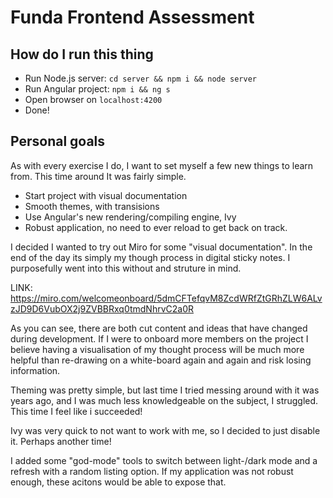 # Funda Frontend Assessment


## How do I run this thing

- Run Node.js server: `cd server && npm i && node server`
- Run Angular project: `npm i && ng s`
- Open browser on `localhost:4200`
- Done!

## Personal goals

As with every exercise I do, I want to set myself a few new things to learn from. This time around It was fairly simple. 

- Start project with visual documentation
- Smooth themes, with transisions
- Use Angular's new rendering/compiling engine, Ivy
- Robust application, no need to ever reload to get back on track.

I decided I wanted to try out Miro for some "visual documentation". In the end of the day its simply my though process in digital sticky notes. I purposefully went into this without and struture in mind.

LINK: https://miro.com/welcomeonboard/5dmCFTefqvM8ZcdWRfZtGRhZLW6ALvzJD9D6VubOX2j9ZVBBRxq0tmdNhrvC2a0R

As you can see, there are both cut content and ideas that have changed during development. If I were to onboard more members on the project I believe having a visualisation of my thought process will be much more helpful than re-drawing on a white-board again and again and risk losing information.

Theming was pretty simple, but last time I tried messing around with it was years ago, and I was much less knowledgeable on the subject, I struggled. This time I feel like i succeeded!

Ivy was very quick to not want to work with me, so I decided to just disable it. Perhaps another time!

I added some "god-mode" tools to switch between light-/dark mode and a refresh with a random listing option. If my application was not robust enough, these acitons would be able to expose that.
